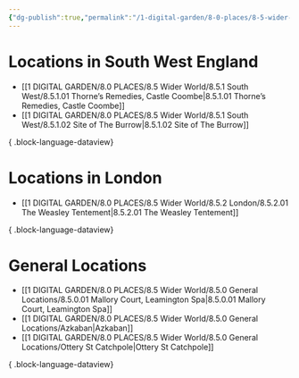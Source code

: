 ```yaml
---
{"dg-publish":true,"permalink":"/1-digital-garden/8-0-places/8-5-wider-world/8-5-0-wider-wizarding-world-overview/","tags":["MOC"],"dgShowToc":"true"}
---
```


# Locations in South West England
- [[1 DIGITAL GARDEN/8.0 PLACES/8.5 Wider World/8.5.1 South West/8.5.1.01 Thorne’s Remedies, Castle Coombe\|8.5.1.01 Thorne’s Remedies, Castle Coombe]]
- [[1 DIGITAL GARDEN/8.0 PLACES/8.5 Wider World/8.5.1 South West/8.5.1.02 Site of The Burrow\|8.5.1.02 Site of The Burrow]]

{ .block-language-dataview}

# Locations in London
- [[1 DIGITAL GARDEN/8.0 PLACES/8.5 Wider World/8.5.2 London/8.5.2.01 The Weasley Tentement\|8.5.2.01 The Weasley Tentement]]

{ .block-language-dataview}

# General Locations

- [[1 DIGITAL GARDEN/8.0 PLACES/8.5 Wider World/8.5.0 General Locations/8.5.0.01 Mallory Court, Leamington Spa\|8.5.0.01 Mallory Court, Leamington Spa]]
- [[1 DIGITAL GARDEN/8.0 PLACES/8.5 Wider World/8.5.0 General Locations/Azkaban\|Azkaban]]
- [[1 DIGITAL GARDEN/8.0 PLACES/8.5 Wider World/8.5.0 General Locations/Ottery St Catchpole\|Ottery St Catchpole]]

{ .block-language-dataview}
